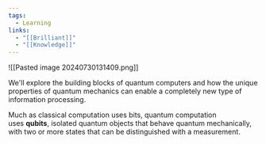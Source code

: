 ```yaml
---
tags:
  - Learning
links:
  - "[[Brilliant]]"
  - "[[Knowledge]]"
---
```

![[Pasted image 20240730131409.png]]

We'll explore the building blocks of quantum computers and how the unique properties of quantum mechanics can enable a completely new type of information processing.

Much as classical computation uses bits, quantum computation uses **qubits**, isolated quantum objects that behave quantum mechanically, with two or more states that can be distinguished with a measurement.
